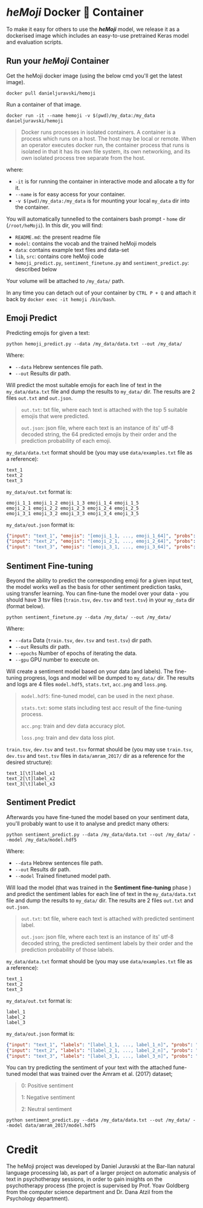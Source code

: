 # ***heMoji*** Docker 🐋 Container

To make it easy for others to use the ***heMoji*** model, we release it as a dockerised image which includes an easy-to-use pretrained Keras model and evaluation scripts.

## Run your ***heMoji*** Container
Get the heMoji docker image (using the below cmd you'll get the latest image).

    docker pull danieljuravski/hemoji
Run a container of that image.

    docker run -it --name hemoji -v $(pwd)/my_data:/my_data danieljuravski/hemoji
>Docker runs processes in isolated containers. A container is a process which runs on a host. The host may be local or remote. When an operator executes docker run, the container process that runs is isolated in that it has its own file system, its own networking, and its own isolated process tree separate from the host.

where:
- `-it` is for running the container in interactive mode and allocate a tty for it.
- `--name` is for easy access for your container.
-  `-v $(pwd)/my_data:/my_data` is for mounting your local `my_data` dir into the container.

You will automatically tunnelled to the containers bash prompt - `home` dir (`/root/heMoji`).
In this dir, you will find:
- `README.md`: the present readme file
- `model`: contains the vocab and the trained heMoji models
- `data`: contains example text files and data-set
- `lib`, `src`: contains core heMoji code
- `hemoji_predict.py`, `sentiment_finetune.py` and `sentiment_predict.py`: described below

Your volume will be attached to `/my_data/` path.

In any time you can detach out of your container by `CTRL P + Q` and attach it back by `docker exec -it hemoji /bin/bash`.

## Emoji Predict
Predicting emojis for given a text:

    python hemoji_predict.py --data /my_data/data.txt --out /my_data/
    
Where:
- `--data` Hebrew sentences file path.
- `--out` Results dir path.

Will predict the most suitable emojis for each line of text in the `my_data/data.txt` file and dump the results to `my_data/` dir. The results are 2 files `out.txt` and `out.json`. 

> `out.txt`: txt file, where each text is attached with the top 5 suitable emojis that were predicted. 
>
> `out.json`: json file, where each text is an instance of its' utf-8 decoded string, the 64 predicted emojis by their order and the prediction probability of each emoji.

`my_data/data.txt` format should be (you may use `data/examples.txt` file as a reference):
```
text_1
text_2
text_3
```
`my_data/out.txt` format is:
```
emoji_1_1 emoji_1_2 emoji_1_3 emoji_1_4 emoji_1_5
emoji_2_1 emoji_2_2 emoji_2_3 emoji_2_4 emoji_2_5
emoji_3_1 emoji_3_2 emoji_3_3 emoji_3_4 emoji_3_5
```
`my_data/out.json` format is:
```json
{"input": "text_1", "emojis": "[emoji_1_1, ..., emoji_1_64]", "probs": "[probability to emoji_1_1, ..., probability to emoji_1_64]"}
{"input": "text_2", "emojis": "[emoji_2_1, ..., emoji_2_64]", "probs": "[probability to emoji_2_1, ..., probability to emoji_2_64]"}
{"input": "text_3", "emojis": "[emoji_3_1, ..., emoji_3_64]", "probs": "[probability to emoji_3_1, ..., probability to emoji_3_64]"}
```

## Sentiment Fine-tuning
Beyond the ability to predict the corresponding emoji for a given input text, the model works well as the basis for other sentiment prediction tasks, using transfer learning.
You can fine-tune the model over your data - you should have 3 tsv files (`train.tsv`, `dev.tsv` and `test.tsv`) in your `my_data` dir (format below).

    python sentiment_finetune.py --data /my_data/ --out /my_data/

Where:
- `--data` Data (`train.tsv`, `dev.tsv` and `test.tsv`) dir path.
- `--out` Results dir path.
- `--epochs` Number of epochs of iterating the data.
- `--gpu` GPU number to execute on.

Will create a sentiment model based on your data (and labels). The fine-tuning progress, logs and model will be dumped to `my_data/` dir.  The results and logs are 4 files `model.hdf5`, `stats.txt`, `acc.png` and `loss.png`. 

> `model.hdf5`: fine-tuned model, can be used in the next phase.
>
> `stats.txt`: some stats including test acc result of the fine-tuning process.
>
> `acc.png`: train and dev data accuracy plot.
>
> `loss.png`: train and dev data loss plot.

`train.tsv`, `dev.tsv` and `test.tsv` format should be (you may use `train.tsv`, `dev.tsv` and `test.tsv` files in `data/amram_2017/` dir as a reference for the desired structure):
```tsv
text_1[\t]label_x1
text_2[\t]label_x2
text_3[\t]label_x3
```
## Sentiment Predict
Afterwards you have fine-tuned the model based on your sentiment data, you'll probably want to use it to analyse and predict many others:

    python sentiment_predict.py --data /my_data/data.txt --out /my_data/ --model /my_data/model.hdf5

Where:
- `--data` Hebrew sentences file path.
- `--out` Results dir path.
- `--model` Trained finetuned model path.

Will load the model (that was trained in the **Sentiment fine-tuning** phase ) and predict the sentiment lables for each line of text in the `my_data/data.txt` file and dump the results to `my_data/` dir. The results are 2 files `out.txt` and `out.json`. 
> `out.txt`: txt file, where each text is attached with predicted sentiment label. 
>
> `out.json`: json file, where each text is an instance of its' utf-8 decoded string, the predicted sentiment labels by their order and the prediction probability of those labels.

`my_data/data.txt` format should be (you may use `data/examples.txt` file as a reference):
```
text_1
text_2
text_3
```
`my_data/out.txt` format is:
```
label_1
label_2
label_3
```
`my_data/out.json` format is:
```json
{"input": "text_1", "labels": "[label_1_1, ..., label_1_n]", "probs": "[probability to label_1_1, ..., probability to label_1_n]"}
{"input": "text_2", "labels": "[label_2_1, ..., label_2_n]", "probs": "[probability to label_2_1, ..., probability to label_2_n]"}
{"input": "text_3", "labels": "[label_3_1, ..., label_3_n]", "probs": "[probability to label_3_1, ..., probability to label_3_n]"}
```


You can try predicting the sentiment of your text with the attached fune-tuned model that was trained over the Amram et al. (2017) dataset;

> 0: Positive sentiment
>
> 1: Negative sentiment
>
> 2: Neutral sentiment

    python sentiment_predict.py --data /my_data/data.txt --out /my_data/ --model data/amram_2017/model.hdf5




# Credit
The heMoji project was developed by Daniel Juravski at the Bar-Ilan natural language processing lab, as part of a larger project on automatic analysis of text in psychotherapy sessions, in order to gain insights on the psychotherapy process (the project is supervised by Prof. Yoav Goldberg from the computer science department and Dr. Dana Atzil from the Psychology department).